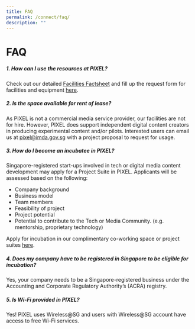 ```yaml
---
title: FAQ
permalink: /connect/faq/
description: ""
---
```

# FAQ

##### 1. How can I use the resources at PIXEL?

Check out our detailed [Facilities Factsheet](https://go.gov.sg/pixel-facitility-factsheet) and fill up the request form for facilities and equipment [here](https://go.gov.sg/preqform).

##### 2. Is the space available for rent of lease?

As PIXEL is not a commercial media service provider, our facilities are not for hire. However, PIXEL does support independent digital content creators in producing experimental content and/or pilots. Interested users can email us at pixel@imda.gov.sg with a project proposal to request for usage.

##### 3. How do I become an incubatee in PIXEL?

Singapore-registered start-ups involved in tech or digital media content development may apply for a Project Suite in PIXEL. Applicants will be assessed based on the following:

*   Company background
*   Business model
*   Team members
*   Feasibility of project
*   Project potential
*   Potential to contribute to the Tech or Media Community. (e.g. mentorship, proprietary technology)

Apply for incubation in our complimentary co-working space or project suites [here](https://form.gov.sg/#!/6347a3c39854900012674f4d).

##### 4. Does my company have to be registered in Singapore to be eligible for incubation?

Yes, your company needs to be a Singapore-registered business under the Accounting and Corporate Regulatory Authority’s (ACRA) registry.

##### 5. Is Wi-Fi provided in PIXEL?

Yes! PIXEL uses Wireless@SG and users with Wireless@SG account have access to free Wi-Fi services.